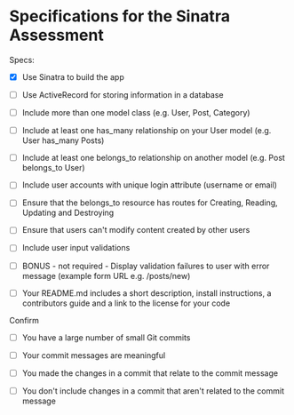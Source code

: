 # Specifications for the Sinatra Assessment

Specs:
- [x] Use Sinatra to build the app

- [ ] Use ActiveRecord for storing information in a database

- [ ] Include more than one model class (e.g. User, Post, Category)

- [ ] Include at least one has_many relationship on your User model (e.g. User has_many Posts)

- [ ] Include at least one belongs_to relationship on another model (e.g. Post belongs_to User)

- [ ] Include user accounts with unique login attribute (username or email)

- [ ] Ensure that the belongs_to resource has routes for Creating, Reading, Updating and Destroying

- [ ] Ensure that users can't modify content created by other users

- [ ] Include user input validations

- [ ] BONUS - not required - Display validation failures to user with error message (example form URL e.g. /posts/new)

- [ ] Your README.md includes a short description, install instructions, a contributors guide and a link to the license for your code

Confirm
- [ ] You have a large number of small Git commits

- [ ] Your commit messages are meaningful

- [ ] You made the changes in a commit that relate to the commit message

- [ ] You don't include changes in a commit that aren't related to the commit message
